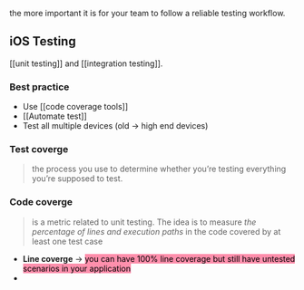 the more important it is for your team to follow a reliable testing workflow.
## **iOS Testing**

[[unit testing]] and [[integration testing]].

### Best practice
- Use [[code coverage tools]]
- [[Automate test]]
- Test all multiple devices (old -> high end devices)

### Test coverge
> the process you use to determine whether you’re testing everything you’re supposed to test.
### Code coverge
> is a metric related to unit testing. The idea is to measure *the percentage of lines and execution paths* in the code covered by at least one test case

- **Line coverge** -> <mark style="background: #FF5582A6;">you can have 100% line coverage but still have untested scenarios in your application</mark>
- 
